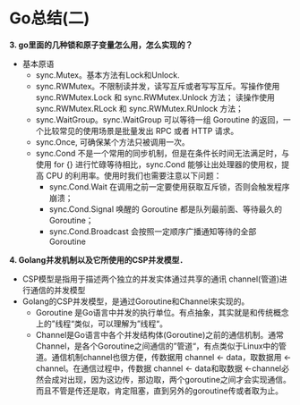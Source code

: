 # Go总结(二)
**3. go里面的几种锁和原子变量怎么用，怎么实现的？**
- 基本原语
    - sync.Mutex。基本方法有Lock和Unlock.
    - sync.RWMutex。不限制读并发，读写互斥或者写写互斥。写操作使用 sync.RWMutex.Lock 和 sync.RWMutex.Unlock 方法；
读操作使用 sync.RWMutex.RLock 和 sync.RWMutex.RUnlock 方法；
    - sync.WaitGroup。sync.WaitGroup 可以等待一组 Goroutine 的返回，一个比较常见的使用场景是批量发出 RPC 或者 HTTP 请求。
    - sync.Once, 可确保某个方法只被调用一次。
    - sync.Cond 不是一个常用的同步机制，但是在条件长时间无法满足时，与使用 for {} 进行忙碌等待相比，sync.Cond 能够让出处理器的使用权，提高 CPU 的利用率。使用时我们也需要注意以下问题：
        - sync.Cond.Wait 在调用之前一定要使用获取互斥锁，否则会触发程序崩溃；
        - sync.Cond.Signal 唤醒的 Goroutine 都是队列最前面、等待最久的 Goroutine；
        - sync.Cond.Broadcast 会按照一定顺序广播通知等待的全部 Goroutine


**4. Golang并发机制以及它所使用的CSP并发模型．**
- CSP模型是指用于描述两个独立的并发实体通过共享的通讯 channel(管道)进行通信的并发模型
- Golang的CSP并发模型，是通过Goroutine和Channel来实现的。
    - Goroutine 是Go语言中并发的执行单位。有点抽象，其实就是和传统概念上的”线程“类似，可以理解为”线程“。
    - Channel是Go语言中各个并发结构体(Goroutine)之前的通信机制。通常Channel，是各个Goroutine之间通信的”管道“，有点类似于Linux中的管道。通信机制channel也很方便，传数据用 channel <- data，取数据用 <-channel。在通信过程中，传数据 channel <- data和取数据 <-channel必然会成对出现，因为这边传，那边取，两个goroutine之间才会实现通信。而且不管是传还是取，肯定阻塞，直到另外的goroutine传或者取为止。




